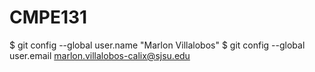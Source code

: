 # CMPE131
$ git config --global user.name "Marlon Villalobos"
$ git config --global user.email marlon.villalobos-calix@sjsu.edu

